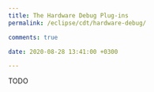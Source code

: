 ```yaml
---
title: The Hardware Debug Plug-ins
permalink: /eclipse/cdt/hardware-debug/

comments: true

date: 2020-08-28 13:41:00 +0300

---
```


TODO
